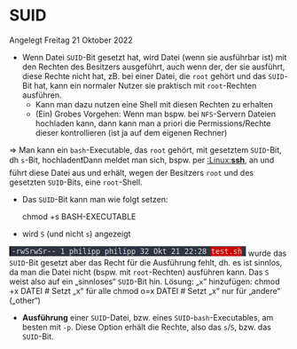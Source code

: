 # SUID
Angelegt Freitag 21 Oktober 2022


* Wenn Datei ``SUID``-Bit gesetzt hat, wird Datei (wenn sie ausführbar ist) mit den Rechten des Besitzers ausgeführt, auch wenn der, der sie ausführt, diese Rechte nicht hat, zB. bei einer Datei, die ``root`` gehört und das ``SUID``-Bit hat, kann ein normaler Nutzer sie praktisch mit ``root``-Rechten ausführen.
	* Kann man dazu nutzen eine Shell mit diesen Rechten zu erhalten
	* (Ein) Grobes Vorgehen: Wenn man bspw. bei ``NFS``-Servern Dateien hochladen kann, dann kann man a priori die Permissions/Rechte dieser kontrollieren (ist ja auf dem eigenen Rechner)

⇒ Man kann ein ``bash``-Executable, das ``root`` gehört, mit gesetztem ``SUID``-Bit, dh ``s``-Bit, hochladen❗️Dann meldet man sich, bspw. per [:Linux:**ssh**](../ssh.md), an und führt diese Datei aus und erhält, wegen der Besitzers ``root`` und des gesetzten ``SUID``-Bits, eine ``root``-Shell.

* Das ``SUID``-Bit kann man wie folgt setzen:

	chmod +s BASH-EXECUTABLE
		

* wird ``S`` (und nicht ``s``) angezeigt

![](./SUID/pasted_image.png)
wurde das ``SUID``-Bit gesetzt aber das Recht für die Ausführung fehlt, dh. es ist sinnlos, da man die Datei nicht (bspw. mit ``root``-Rechten) ausführen kann. Das ``S`` weist also auf ein „sinnloses“ ``SUID``-Bit hin.
Lösung: „``x``“ hinzufügen:
	chmod +x DATEI # Setzt „x“ für alle
	chmod o=x DATEI # Setzt „x“ nur für „andere“ („other“)
		

* **Ausführung** einer ``SUID``-Datei, bzw. eines ``SUID``-``bash``-Executables, am besten mit ``-p``. Diese Option erhält die Rechte, also das ``s``/``S``, bzw. das ``SUID``-Bit.


